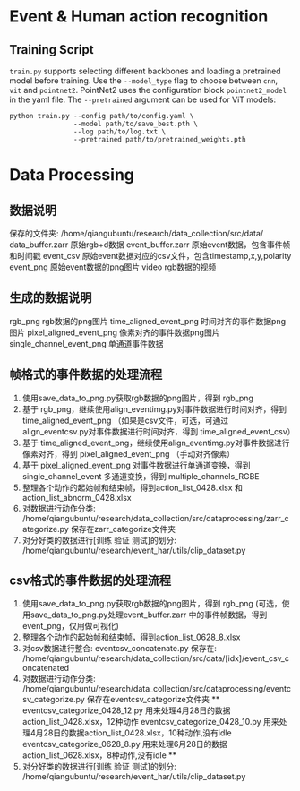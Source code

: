 # Event & Human action recognition
## Training Script

`train.py` supports selecting different backbones and loading a pretrained
model before training. Use the `--model_type` flag to choose between `cnn`,
`vit` and `pointnet2`. PointNet2 uses the configuration block `pointnet2_model`
in the yaml file. The `--pretrained` argument can be used for ViT models:


```
python train.py --config path/to/config.yaml \
                --model path/to/save_best.pth \
                --log path/to/log.txt \
                --pretrained path/to/pretrained_weights.pth
```


# Data Processing
## 数据说明
保存的文件夹: /home/qiangubuntu/research/data_collection/src/data/
data_buffer.zarr            原始rgb+d数据
event_buffer.zarr           原始event数据，包含事件帧和时间戳
event_csv                   原始event数据对应的csv文件，包含timestamp,x,y,polarity
event_png                   原始event数据的png图片
video                       rgb数据的视频

## 生成的数据说明
rgb_png                     rgb数据的png图片
time_aligned_event_png      时间对齐的事件数据png图片
pixel_aligned_event_png     像素对齐的事件数据png图片
single_channel_event_png    单通道事件数据

## 帧格式的事件数据的处理流程
1. 使用save_data_to_png.py获取rgb数据的png图片，得到 rgb_png
2. 基于 rgb_png，继续使用align_eventimg.py对事件数据进行时间对齐，得到 time_aligned_event_png
（如果是csv文件，可选，可通过align_eventcsv.py对事件数据进行时间对齐，得到 time_aligned_event_csv）
3. 基于 time_aligned_event_png，继续使用align_eventimg.py对事件数据进行像素对齐，得到 pixel_aligned_event_png
（手动对齐像素）
4. 基于 pixel_aligned_event_png
对事件数据进行单通道变换，得到 single_channel_event
多通道变换，得到 multiple_channels_RGBE
5. 整理各个动作的起始帧和结束帧，得到action_list_0428.xlsx 和 action_list_abnorm_0428.xlsx
6. 对数据进行动作分类: /home/qiangubuntu/research/data_collection/src/dataprocessing/zarr_categorize.py
保存在zarr_categorize文件夹
7. 对分好类的数据进行[训练 验证 测试]的划分: /home/qiangubuntu/research/event_har/utils/clip_dataset.py

## csv格式的事件数据的处理流程
1. 使用save_data_to_png.py获取rgb数据的png图片，得到 rgb_png
(可选，使用save_data_to_png.py处理event_buffer.zarr 中的事件帧数据，得到event_png，仅用做可视化)
2. 整理各个动作的起始帧和结束帧，得到action_list_0628_8.xlsx
3. 对csv数据进行整合: eventcsv_concatenate.py
保存在: /home/qiangubuntu/research/data_collection/src/data/[idx]/event_csv_concatenated
4. 对数据进行动作分类: /home/qiangubuntu/research/data_collection/src/dataprocessing/eventcsv_categorize.py
保存在eventcsv_categorize文件夹
**
eventcsv_categorize_0428_12.py 用来处理4月28日的数据action_list_0428.xlsx，12种动作
eventcsv_categorize_0428_10.py 用来处理4月28日的数据action_list_0428.xlsx，10种动作,没有idle
eventcsv_categorize_0628_8.py 用来处理6月28日的数据action_list_0628.xlsx，8种动作,没有idle
**
5. 对分好类的数据进行[训练 验证 测试]的划分: /home/qiangubuntu/research/event_har/utils/clip_dataset.py



